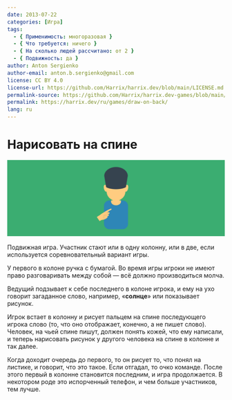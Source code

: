 ```yaml
---
date: 2013-07-22
categories: [Игра]
tags:
  - { Применимость: многоразовая }
  - { Что требуется: ничего }
  - { На сколько людей рассчитано: от 2 }
  - { Подвижность: да }
author: Anton Sergienko
author-email: anton.b.sergienko@gmail.com
license: CC BY 4.0
license-url: https://github.com/Harrix/harrix.dev/blob/main/LICENSE.md
permalink-source: https://github.com/Harrix/harrix.dev-games/blob/main/draw-on-back/draw-on-back.md
permalink: https://harrix.dev/ru/games/draw-on-back/
lang: ru
---
```


# Нарисовать на спине

![Featured image](featured-image.svg)

Подвижная игра. Участник стают или в одну колонну, или в две, если используется соревновательный вариант игры.

У первого в колоне ручка с бумагой. Во время игры игроки не имеют право разговаривать между собой — всё должно производиться молча.

Ведущий подзывает к себе последнего в колоне игрока, и ему на ухо говорит загаданное слово, например, «**солнце**» или показывает рисунок.

Игрок встает в колонну и рисует пальцем на спине последующего игрока слово (то, что оно отображает, конечно, а не пишет слово). Человек, на чьей спине пишут, должен понять кожей, что ему написали, и теперь нарисовать рисунок у другого человека на спине в колонне и так далее.

Когда доходит очередь до первого, то он рисует то, что понял на листике, и говорит, что это такое. Если отгадал, то очко команде. После этого первый в колонне становится последним, и игра продолжается. В некотором роде это испорченный телефон, и чем больше участников, тем лучше.
